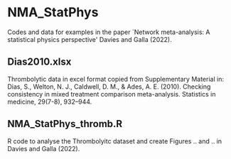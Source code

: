 # NMA_StatPhys
Codes and data for examples in the paper `Network meta-analysis: A statistical physics perspective' Davies and Galla (2022). 

## Dias2010.xlsx

Thrombolytic data in excel format copied from Supplementary Material in:
Dias, S., Welton, N. J., Caldwell, D. M., & Ades, A. E. (2010). Checking consistency in mixed treatment comparison meta-analysis. Statistics in medicine, 29(7-8), 932–944.

## NMA_StatPhys_thromb.R

R code to analyse the Thrombolyitc dataset and create Figures .. and .. in Davies and Galla (2022).

